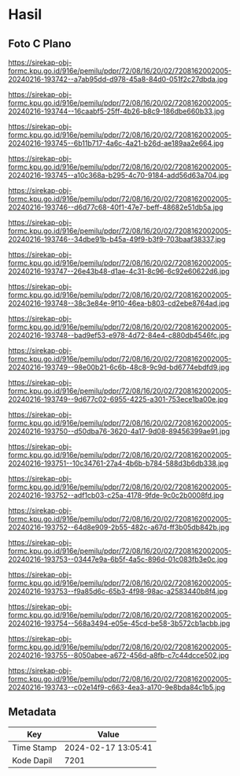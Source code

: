 # Hasil

## Foto C Plano

https://sirekap-obj-formc.kpu.go.id/916e/pemilu/pdpr/72/08/16/20/02/7208162002005-20240216-193742--a7ab95dd-d978-45a8-84d0-051f2c27dbda.jpg

https://sirekap-obj-formc.kpu.go.id/916e/pemilu/pdpr/72/08/16/20/02/7208162002005-20240216-193744--16caabf5-25ff-4b26-b8c9-186dbe660b33.jpg

https://sirekap-obj-formc.kpu.go.id/916e/pemilu/pdpr/72/08/16/20/02/7208162002005-20240216-193745--6b11b717-4a6c-4a21-b26d-ae189aa2e664.jpg

https://sirekap-obj-formc.kpu.go.id/916e/pemilu/pdpr/72/08/16/20/02/7208162002005-20240216-193745--a10c368a-b295-4c70-9184-add56d63a704.jpg

https://sirekap-obj-formc.kpu.go.id/916e/pemilu/pdpr/72/08/16/20/02/7208162002005-20240216-193746--d6d77c68-40f1-47e7-beff-48682e51db5a.jpg

https://sirekap-obj-formc.kpu.go.id/916e/pemilu/pdpr/72/08/16/20/02/7208162002005-20240216-193746--34dbe91b-b45a-49f9-b3f9-703baaf38337.jpg

https://sirekap-obj-formc.kpu.go.id/916e/pemilu/pdpr/72/08/16/20/02/7208162002005-20240216-193747--26e43b48-d1ae-4c31-8c96-6c92e60622d6.jpg

https://sirekap-obj-formc.kpu.go.id/916e/pemilu/pdpr/72/08/16/20/02/7208162002005-20240216-193748--38c3e84e-9f10-46ea-b803-cd2ebe8764ad.jpg

https://sirekap-obj-formc.kpu.go.id/916e/pemilu/pdpr/72/08/16/20/02/7208162002005-20240216-193748--bad9ef53-e978-4d72-84e4-c880db4546fc.jpg

https://sirekap-obj-formc.kpu.go.id/916e/pemilu/pdpr/72/08/16/20/02/7208162002005-20240216-193749--98e00b21-6c6b-48c8-9c9d-bd6774ebdfd9.jpg

https://sirekap-obj-formc.kpu.go.id/916e/pemilu/pdpr/72/08/16/20/02/7208162002005-20240216-193749--9d677c02-6955-4225-a301-753ece1ba00e.jpg

https://sirekap-obj-formc.kpu.go.id/916e/pemilu/pdpr/72/08/16/20/02/7208162002005-20240216-193750--d50dba76-3620-4a17-9d08-89456399ae91.jpg

https://sirekap-obj-formc.kpu.go.id/916e/pemilu/pdpr/72/08/16/20/02/7208162002005-20240216-193751--10c34761-27a4-4b6b-b784-588d3b6db338.jpg

https://sirekap-obj-formc.kpu.go.id/916e/pemilu/pdpr/72/08/16/20/02/7208162002005-20240216-193752--adf1cb03-c25a-4178-9fde-9c0c2b0008fd.jpg

https://sirekap-obj-formc.kpu.go.id/916e/pemilu/pdpr/72/08/16/20/02/7208162002005-20240216-193752--64d8e909-2b55-482c-a67d-ff3b05db842b.jpg

https://sirekap-obj-formc.kpu.go.id/916e/pemilu/pdpr/72/08/16/20/02/7208162002005-20240216-193753--03447e9a-6b5f-4a5c-896d-01c083fb3e0c.jpg

https://sirekap-obj-formc.kpu.go.id/916e/pemilu/pdpr/72/08/16/20/02/7208162002005-20240216-193753--f9a85d6c-65b3-4f98-98ac-a2583440b8f4.jpg

https://sirekap-obj-formc.kpu.go.id/916e/pemilu/pdpr/72/08/16/20/02/7208162002005-20240216-193754--568a3494-e05e-45cd-be58-3b572cb1acbb.jpg

https://sirekap-obj-formc.kpu.go.id/916e/pemilu/pdpr/72/08/16/20/02/7208162002005-20240216-193755--8050abee-a672-456d-a8fb-c7c44dcce502.jpg

https://sirekap-obj-formc.kpu.go.id/916e/pemilu/pdpr/72/08/16/20/02/7208162002005-20240216-193743--c02e14f9-c663-4ea3-a170-9e8bda84c1b5.jpg


## Metadata

| Key        | Value               |
| ---------- | ------------------- |
| Time Stamp | 2024-02-17 13:05:41 |
| Kode Dapil | 7201                |



